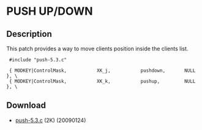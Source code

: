 # PUSH UP/DOWN

## Description

This patch provides a way to move clients position inside the clients list.

     #include "push-5.3.c"

     { MODKEY|ControlMask,           XK_j,           pushdown,       NULL }, \
     { MODKEY|ControlMask,           XK_k,           pushup,         NULL }, \

## Download

  * [push-5.3.c](push-5.3.c) (2K) (20090124)

